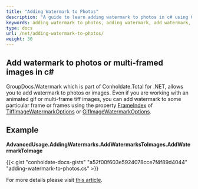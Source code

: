 ```yaml
---
title: "Adding Watermark to Photos"
description: "A guide to learn adding watermark to photos in c# using GroupDocs.Watermark which is part of Conholdate.Total for .NET ."
keywords: adding watermark to photos, adding watermark, add watermark, Add watermark to photos or multi-framed images in c#
type: docs
url: /net/adding-watermark-to-photos/
weight: 30
---
```

## Add watermark to photos or multi-framed images in c#

GroupDocs.Watermark which is part of Conholdate.Total for .NET, allows you to add watermark to photos or images. Even if you are working with an animated gif or multi-frame tiff images, you can add watermark to some particular frame or frames using the property [FrameIndex](https://apireference.groupdocs.com/net/watermark/groupdocs.watermark.options.image/multiframeimagewatermarkoptions/properties/frameindex) of [TiffImageWatermarkOptions](https://apireference.groupdocs.com/net/watermark/groupdocs.watermark.options.image/tiffimagewatermarkoptions) or [GifImageWatermarkOptions](https://apireference.groupdocs.com/net/watermark/groupdocs.watermark.options.image/gifimagewatermarkoptions).

## Example

**AdvancedUsage.AddingWatermarks.AddWatermarksToImages.AddWatermarkToImage**

{{< gist "conholdate-docs-gists" "a52f00f603e5924078cce7f4f89d4044" "adding-watermark-to-photos.cs" >}}

For more details please visit [this article](https://docs.groupdocs.com/watermark/net/add-watermarks-to-images/).








